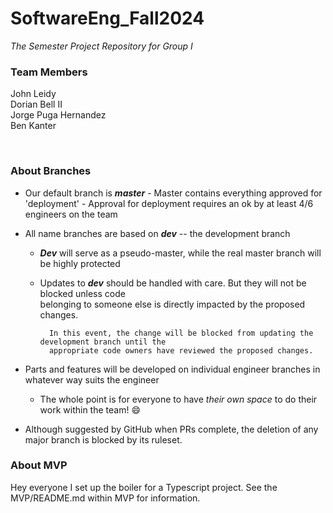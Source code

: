 # SoftwareEng_Fall2024

_The Semester Project Repository for Group I_

### Team Members <br/>

John Leidy  
Dorian Bell II  
Jorge Puga Hernandez  
Ben Kanter  

<br/>

### About Branches <br/>

-   Our default branch is **_master_** - Master contains everything approved for 'deployment' - Approval for deployment requires an ok by at least 4/6 engineers on the team
-   All name branches are based on **_dev_** -- the development branch

    -   **_Dev_** will serve as a pseudo-master, while the real master branch will be highly protected
    -   Updates to **_dev_** should be handled with care. But they will not be blocked unless code <br/>
        belonging to someone else is directly impacted by the proposed changes.

              In this event, the change will be blocked from updating the development branch until the
              appropriate code owners have reviewed the proposed changes.

-   Parts and features will be developed on individual engineer branches in whatever way suits the engineer
    -   The whole point is for everyone to have _their own space_ to do their work within the team! 😄
-   Although suggested by GitHub when PRs complete, the deletion of any major branch is blocked by its ruleset.

### About MVP

Hey everyone I set up the boiler for a Typescript project. See the MVP/README.md within MVP for information.
